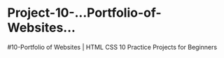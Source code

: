 # Project-10-...Portfolio-of-Websites...
#10-Portfolio of Websites | HTML CSS 10 Practice Projects for Beginners
